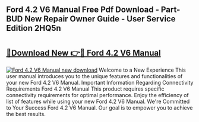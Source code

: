 ## Ford 4.2 V6 Manual Free Pdf Download - Part-BUD New Repair Owner Guide - User Service Edition 2HQ5n

# <h2><a href="http://bc4221.oget.top/?id=Ford+4.2+V6+Manual">🔗Download New 👉🔴 Ford 4.2 V6 Manual</a></h2>

[![Ford 4.2 V6 Manual new download](https://i.imgur.com/5g1atiW.png)](http://bc4221.oget.top/?id=Ford+4.2+V6+Manual)
Welcome to a New Experience This user manual introduces you to the unique features and functionalities of your new Ford 4.2 V6 Manual. Important Information Regarding Connectivity Requirements Ford 4.2 V6 Manual This product requires specific connectivity requirements for optimal performance. Enjoy the efficiency of list of features while using your new Ford 4.2 V6 Manual. We're Committed to Your Success Ford 4.2 V6 Manual. Our goal is to empower you to achieve the best results.
